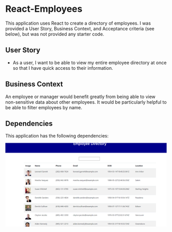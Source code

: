 # React-Employees
This application uses React to create a directory of employees. I was provided a User Story, Business Context, and Acceptance criteria (see below), but was not provided any starter code.

## User Story

* As a user, I want to be able to view my entire employee directory at once so that I have quick access to their information.

## Business Context

An employee or manager would benefit greatly from being able to view non-sensitive data about other employees. It would be particularly helpful to be able to filter employees by name.

## Dependencies
This application has the following dependencies:

  ![screenshot of application](./public/assets/screenshot.png)
